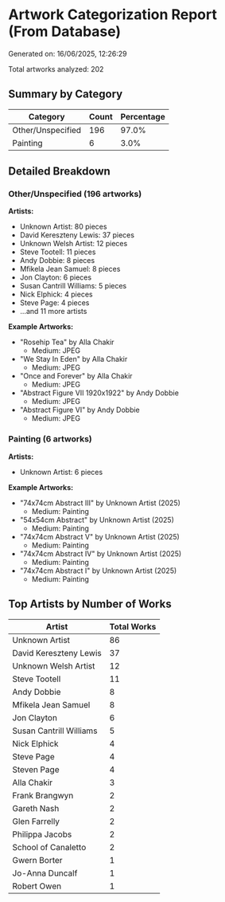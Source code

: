 # Artwork Categorization Report (From Database)

Generated on: 16/06/2025, 12:26:29

Total artworks analyzed: 202

## Summary by Category

| Category | Count | Percentage |
|----------|-------|------------|
| Other/Unspecified | 196 | 97.0% |
| Painting | 6 | 3.0% |

## Detailed Breakdown

### Other/Unspecified (196 artworks)

**Artists:**
- Unknown Artist: 80 pieces
- David Kereszteny Lewis: 37 pieces
- Unknown Welsh Artist: 12 pieces
- Steve Tootell: 11 pieces
- Andy Dobbie: 8 pieces
- Mfikela Jean Samuel: 8 pieces
- Jon Clayton: 6 pieces
- Susan Cantrill Williams: 5 pieces
- Nick Elphick: 4 pieces
- Steve Page: 4 pieces
- ...and 11 more artists

**Example Artworks:**
- "Rosehip Tea" by Alla Chakir
  - Medium: JPEG
- "We Stay In Eden" by Alla Chakir
  - Medium: JPEG
- "Once and Forever" by Alla Chakir
  - Medium: JPEG
- "Abstract Figure VII 1920x1922" by Andy Dobbie
  - Medium: JPEG
- "Abstract Figure VI" by Andy Dobbie
  - Medium: JPEG

### Painting (6 artworks)

**Artists:**
- Unknown Artist: 6 pieces

**Example Artworks:**
- "74x74cm Abstract III" by Unknown Artist (2025)
  - Medium: Painting
- "54x54cm Abstract" by Unknown Artist (2025)
  - Medium: Painting
- "74x74cm Abstract V" by Unknown Artist (2025)
  - Medium: Painting
- "74x74cm Abstract IV" by Unknown Artist (2025)
  - Medium: Painting
- "74x74cm Abstract I" by Unknown Artist (2025)
  - Medium: Painting

## Top Artists by Number of Works

| Artist | Total Works |
|--------|-------------|
| Unknown Artist | 86 |
| David Kereszteny Lewis | 37 |
| Unknown Welsh Artist | 12 |
| Steve Tootell | 11 |
| Andy Dobbie | 8 |
| Mfikela Jean Samuel | 8 |
| Jon Clayton | 6 |
| Susan Cantrill Williams | 5 |
| Nick Elphick | 4 |
| Steve Page | 4 |
| Steven Page | 4 |
| Alla Chakir | 3 |
| Frank Brangwyn | 2 |
| Gareth Nash | 2 |
| Glen Farrelly | 2 |
| Philippa Jacobs | 2 |
| School of Canaletto | 2 |
| Gwern Borter | 1 |
| Jo-Anna Duncalf | 1 |
| Robert Owen | 1 |
